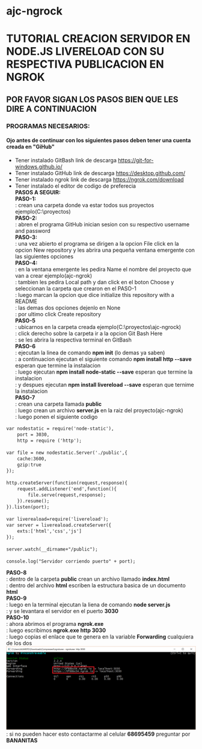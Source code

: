 # ajc-ngrock
# TUTORIAL CREACION SERVIDOR EN NODE.JS LIVERELOAD CON SU RESPECTIVA PUBLICACION EN NGROK
##               POR FAVOR SIGAN LOS PASOS BIEN QUE LES DIRE A CONTINUACION
### PROGRAMAS NECESARIOS:  
#### Ojo antes de continuar con los siguientes pasos deben tener una cuenta creada en "GiHub"  
* Tener instalado GitBash link de descarga https://git-for-windows.github.io/  
* Tener instalado GitHub link de descarga https://desktop.github.com/  
* Tener instalado ngrok link de descarga https://ngrok.com/download  
* Tener instalado el editor de codigo de preferecia  
**PASOS A SEGUIR:**  
**PASO-1:**  
: crean una carpeta donde va estar todos sus proyectos ejemplo(C:\proyectos)  
**PASO-2:**  
: abren el programa GitHub inician sesion con su respectivo username and password  
**PASO-3:**  
: una vez abierto el programa se dirigen a la opcion File click en la opcion New repository y les abrira una pequeña ventana emergente con las siguientes opciones  
**PASO-4:**  
: en la ventana emergente les pedira Name el nombre del proyecto que van a crear ejemplo(ajc-ngrok)  
: tambien les pedira Local path y dan click en el boton Choose y seleccionan la carpeta que crearon en el PASO-1  
: luego marcan la opcion que dice initialize this repository with a README  
: las demas dos opciones dejenlo en None  
: por ultimo click Create repository  
**PASO-5**      
: ubicarnos en la carpeta creada ejemplo(C:\proyectos\ajc-ngrock)  
: click derecho sobre la carpeta ir a la opcion Git Bash Here  
: se les abrira la respectiva terminal en GitBash  
**PASO-6**  
: ejecutan la linea de comando **npm init** (lo demas ya saben)  
: a continuacion ejecutan el siguiente comando **npm install http --save** esperan que termine la instalacion  
: luego ejecutan **npm install node-static --save** esperan que termine la instalacion  
: y despues ejecutan **npm install livereload --save** esperan que ternime la instalacion  
**PASO-7**  
: crean una carpeta llamada **public**  
: luego crean un archivo **server.js** en la raiz del proyecto(ajc-ngrok)  
: luego ponen el siguiente codigo  
~~~
var nodestatic = require('node-static'),
    port = 3030,
    http = require ('http');

var file = new nodestatic.Server('./public',{
    cache:3600,
    gzip:true
});

http.createServer(function(request,response){
    request.addListener('end',function(){
        file.serve(request,response);
    }).resume();
}).listen(port);

var livereaload=require('livereload');
var server = livereaload.createServer({
    exts:['html','css','js']
});

server.watch(__dirname+"/public");

console.log("Servidor corriendo puerto" + port);
~~~
**PASO-8**  
: dentro de la carpeta **public** crean un archivo llamado **index.html**  
: dentro del archivo **html** escriben la estructura basica de un documento **html**  
**PASO-9**  
: luego en la terminal ejecutan la liena de comando **node server.js**  
: y se levantara el servidor en el puerto **3030**  
**PASO-10**  
: ahora abrimos el programa **ngrok.exe**  
: luego escribimos **ngrok.exe http 3030**  
: luego copias el enlace que te genera en la variable **Forwarding** cualquiera de los dos  
![Sin titulo](img/sonsosgg.png)  
: si no pueden hacer esto contactarme al celular **68695459** preguntar por **BANANITAS**
